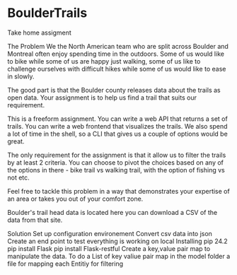 # BoulderTrails

Take home assigment

The Problem
We the North American team who are split across Boulder and Montreal often enjoy spending time in the outdoors. Some of us would like to bike while some of us are happy just walking, some of us like to challenge ourselves with difficult hikes while some of us would like to ease in slowly.

The good part is that the Boulder county releases data about the trails as open data. Your assignment is to help us find a trail that suits our requirement.

This is a freeform assignment. You can write a web API that returns a set of trails. You can write a web frontend that visualizes the trails. We also spend a lot of time in the shell, so a CLI that gives us a couple of options would be great.

The only requirement for the assignment is that it allow us to filter the trails by at least 2 criteria. You can choose to pivot the choices based on any of the options in there - bike trail vs walking trail, with the option of fishing vs not etc.

Feel free to tackle this problem in a way that demonstrates your expertise of an area or takes you out of your comfort zone.

Boulder's trail head data is located here you can download a CSV of the data from that site.

Solution
Set up configuration environement
Convert csv data into json
Create an end point to test everything is working on local
Installing pip 24.2
pip install Flask
pip install Flask-restful
Create a key,value pair map to manipulate the data.
To do
a List of key valiue pair map in the model folder
a file for mapping each Entitiy for filtering
